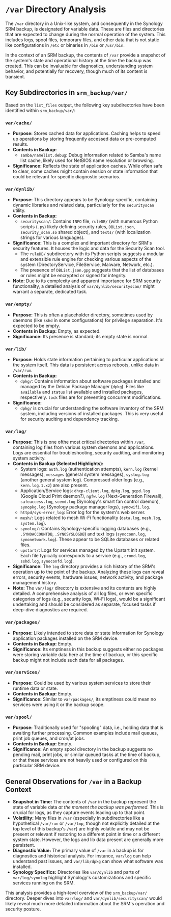 # `/var` Directory Analysis

The `/var` directory in a Unix-like system, and consequently in the Synology SRM backup, is designated for variable data. These are files and directories that are expected to change during the normal operation of the system. This includes logs, spool files, temporary files, and other data that is not static like configurations in `/etc` or binaries in `/bin` or `/usr/bin`.

In the context of an SRM backup, the contents of `/var` provide a snapshot of the system's state and operational history at the time the backup was created. This can be invaluable for diagnostics, understanding system behavior, and potentially for recovery, though much of its content is transient.

## Key Subdirectories in `srm_backup/var/`

Based on the `list_files` output, the following key subdirectories have been identified within `srm_backup/var/`:

### `var/cache/`
*   **Purpose:** Stores cached data for applications. Caching helps to speed up operations by storing frequently accessed data or pre-computed results.
*   **Contents in Backup:**
    *   `samba/namelist.debug`: Debug information related to Samba's name list cache, likely used for NetBIOS name resolution or browsing.
*   **Significance:** Reflects the state of application caches. While often safe to clear, some caches might contain session or state information that could be relevant for specific diagnostic scenarios.

### `var/dynlib/`
*   **Purpose:** This directory appears to be Synology-specific, containing dynamic libraries and related data, particularly for the `securityscan` utility.
*   **Contents in Backup:**
    *   `securityscan/`: Contains `INFO` file, `ruleDB/` (with numerous Python scripts (`.py`) likely defining security rules, `DBList.json`, `security_scan.so` shared object), and `texts/` (with localization strings for various languages).
*   **Significance:** This is a complex and important directory for SRM's security features. It houses the logic and data for the Security Scan tool.
    *   The `ruleDB/` subdirectory with its Python scripts suggests a modular and extensible rule engine for checking various aspects of the system (DirectoryService, FileService, Malware, Network, etc.).
    *   The presence of `DBList.json.gpg` suggests that the list of databases or rules might be encrypted or signed for integrity.
*   **Note:** Due to its complexity and apparent importance for SRM security functionality, a detailed analysis of `var/dynlib/securityscan/` might warrant a separate, dedicated task.

### `var/empty/`
*   **Purpose:** This is often a placeholder directory, sometimes used by daemons (like `sshd` in some configurations) for privilege separation. It's expected to be empty.
*   **Contents in Backup:** Empty, as expected.
*   **Significance:** Its presence is standard; its empty state is normal.

### `var/lib/`
*   **Purpose:** Holds state information pertaining to particular applications or the system itself. This data is persistent across reboots, unlike data in `/var/run`.
*   **Contents in Backup:**
    *   `dpkg/`: Contains information about software packages installed and managed by the Debian Package Manager (`dpkg`). Files like `available` and `status` list available and installed packages, respectively. `lock` files are for preventing concurrent modifications.
*   **Significance:**
    *   `dpkg/` is crucial for understanding the software inventory of the SRM system, including versions of installed packages. This is very useful for security auditing and dependency tracking.

### `var/log/`
*   **Purpose:** This is one ofthe most critical directories within `/var`, containing log files from various system daemons and applications. Logs are essential for troubleshooting, security auditing, and monitoring system activity.
*   **Contents in Backup (Selected Highlights):**
    *   System logs: `auth.log` (authentication attempts), `kern.log` (kernel messages), `messages` (general system messages), `syslog.log` (another general system log). Compressed older logs (e.g., `kern.log.1.xz`) are also present.
    *   Application/Service logs: `dhcp-client.log`, `dpkg.log`, `gcpd.log` (Google Cloud Print daemon?), `ngfw.log` (Next-Generation Firewall), `safeaccess.log`, `scemd.log` (Synology's smart fan control daemon), `synopkg.log` (Synology package manager logs), `synowifi.log`.
    *   `httpd/sys-error_log`: Error log for the system's web server.
    *   `mesh/`: Logs related to mesh Wi-Fi functionality (`data.log`, `mesh.log`, `system.log`).
    *   `synolog/`: Contains Synology-specific logging databases (e.g., `.SYNOACCOUNTDB`, `.SYNOSYSLOGDB`) and text logs (`synoconn.log`, `synonetwork.log`). These appear to be SQLite databases or related files.
    *   `upstart/`: Logs for services managed by the Upstart init system. Each file typically corresponds to a service (e.g., `crond.log`, `sshd.log`, `synoconfd.log`).
*   **Significance:** The `log` directory provides a rich history of the SRM's operation up to the point of the backup. Analyzing these logs can reveal errors, security events, hardware issues, network activity, and package management history.
*   **Note:** The `var/log/` directory is extensive and its contents are highly detailed. A comprehensive analysis of all log files, or even specific categories of logs (e.g., security logs, Wi-Fi logs), would be a significant undertaking and should be considered as separate, focused tasks if deep-dive diagnostics are required.

### `var/packages/`
*   **Purpose:** Likely intended to store data or state information for Synology application packages installed on the SRM device.
*   **Contents in Backup:** Empty.
*   **Significance:** Its emptiness in this backup suggests either no packages were storing variable data here at the time of backup, or this specific backup might not include such data for all packages.

### `var/services/`
*   **Purpose:** Could be used by various system services to store their runtime data or state.
*   **Contents in Backup:** Empty.
*   **Significance:** Similar to `var/packages/`, its emptiness could mean no services were using it or the backup scope.

### `var/spool/`
*   **Purpose:** Traditionally used for "spooling" data, i.e., holding data that is awaiting further processing. Common examples include mail queues, print job queues, and cron/at jobs.
*   **Contents in Backup:** Empty.
*   **Significance:** An empty spool directory in the backup suggests no pending mail, print jobs, or similar queued tasks at the time of backup, or that these services are not heavily used or configured on this particular SRM device.

## General Observations for `/var` in a Backup Context

*   **Snapshot in Time:** The contents of `/var` in the backup represent the state of variable data *at the moment the backup was performed*. This is crucial for logs, as they capture events leading up to that point.
*   **Volatility:** Many files in `/var` (especially in subdirectories like a hypothetical `/var/run` or `/var/tmp`, though not explicitly detailed at the top level of this backup's `/var`) are highly volatile and may not be present or relevant if restoring to a different point in time or a different system state. However, the logs and lib data present are generally more persistent.
*   **Diagnostic Value:** The primary value of `/var` in a backup is for diagnostics and historical analysis. For instance, `var/log` can help understand past issues, and `var/lib/dpkg` can show what software was installed.
*   **Synology Specifics:** Directories like `var/dynlib` and parts of `var/log/synolog` highlight Synology's customizations and specific services running on the SRM.

This analysis provides a high-level overview of the `srm_backup/var/` directory. Deeper dives into `var/log/` and `var/dynlib/securityscan/` would likely reveal much more detailed information about the SRM's operation and security posture.